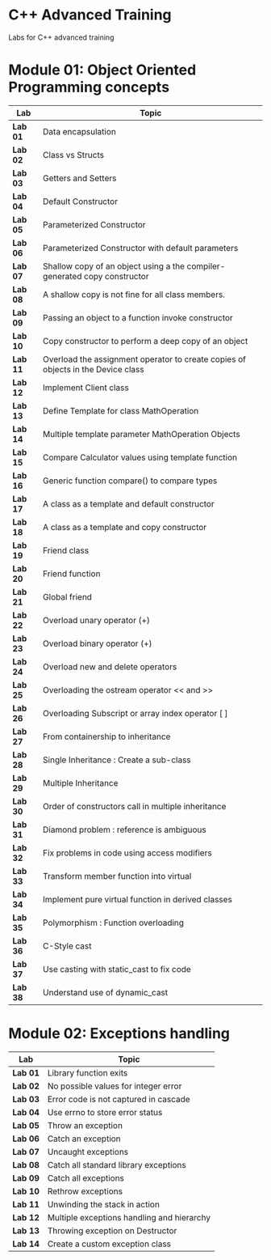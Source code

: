 # C++ Advanced Training
Labs for C++ advanced training

<h1> Module 01: Object Oriented Programming concepts </h1>

| Lab | Topic |
| -- | -- |
|**Lab 01**| Data encapsulation |
|**Lab 02**| Class vs Structs |
|**Lab 03**| Getters and Setters |
|**Lab 04**| Default Constructor |
|**Lab 05**| Parameterized Constructor |
|**Lab 06**| Parameterized Constructor with default parameters |
|**Lab 07**| Shallow copy of an object using a the compiler-generated copy constructor |
|**Lab 08**| A shallow copy is not fine for all class members.  |
|**Lab 09**| Passing an object to a function invoke constructor |
|**Lab 10**| Copy constructor to perform a deep copy of an object |
|**Lab 11**| Overload the assignment operator to create copies of objects in the Device class |
|**Lab 12**| Implement Client class |
|**Lab 13**| Define Template for class MathOperation |
|**Lab 14**| Multiple template parameter MathOperation Objects |
|**Lab 15**| Compare Calculator values using template function |
|**Lab 16**| Generic function compare() to compare types |
|**Lab 17**| A class as a template and default constructor |
|**Lab 18**| A class as a template and copy constructor |
|**Lab 19**| Friend class |
|**Lab 20**| Friend function |
|**Lab 21**| Global friend |
|**Lab 22**| Overload unary operator (+) |
|**Lab 23**| Overload binary operator (+) |
|**Lab 24**| Overload new and delete operators |
|**Lab 25**| Overloading the ostream operator << and >> |
|**Lab 26**| Overloading Subscript or array index operator [ ] |
|**Lab 27**| From containership to inheritance |
|**Lab 28**| Single Inheritance : Create a sub-class |
|**Lab 29**| Multiple Inheritance  |
|**Lab 30**| Order of constructors call in multiple inheritance |
|**Lab 31**| Diamond problem : reference is ambiguous |
|**Lab 32**| Fix problems in code using access modifiers |
|**Lab 33**| Transform member function into virtual |
|**Lab 34**| Implement pure virtual function in derived classes |
|**Lab 35**| Polymorphism : Function overloading |
|**Lab 36**| C-Style cast |
|**Lab 37**| Use casting with static_cast to fix code |
|**Lab 38**| Understand use of dynamic_cast |

<h1> Module 02: Exceptions handling </h1>

| Lab | Topic |
| -- | -- |
|**Lab 01**| Library function exits |
|**Lab 02**| No possible values for integer error |
|**Lab 03**| Error code is not captured in cascade |
|**Lab 04**| Use errno to store error status |
|**Lab 05**| Throw an exception |
|**Lab 06**| Catch an exception |
|**Lab 07**| Uncaught exceptions |
|**Lab 08**| Catch all standard library exceptions |
|**Lab 09**| Catch all exceptions |
|**Lab 10**| Rethrow exceptions |
|**Lab 11**| Unwinding the stack in action |
|**Lab 12**| Multiple exceptions handling and hierarchy |
|**Lab 13**| Throwing exception on Destructor |
|**Lab 14**| Create a custom exception class |
